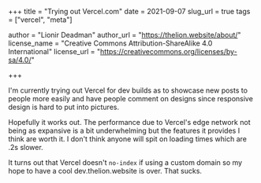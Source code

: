+++
title = "Trying out Vercel.com"
date = 2021-09-07
slug_url = true
tags = ["vercel", "meta"]

author = "Lionir Deadman"
author_url = "https://thelion.website/about/"
license_name = "Creative Commons Attribution-ShareAlike 4.0 International"
license_url = "https://creativecommons.org/licenses/by-sa/4.0/"

+++

I'm currently trying out Vercel for dev builds as to showcase new posts to people more easily and have people
comment on designs since responsive design is hard to put into pictures.
<!--more-->
Hopefully it works out. The performance due to Vercel's edge network not being as expansive is a bit underwhelming but
the features it provides I think are worth it. I don't think anyone will spit on loading times which are .2s slower.

It turns out that Vercel doesn't `no-index` if using a custom domain so my hope to have a cool dev.thelion.website is over.
That sucks.
